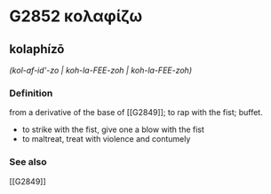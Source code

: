 # G2852 κολαφίζω

## kolaphízō

_(kol-af-id'-zo | koh-la-FEE-zoh | koh-la-FEE-zoh)_

### Definition

from a derivative of the base of [[G2849]]; to rap with the fist; buffet.

- to strike with the fist, give one a blow with the fist
- to maltreat, treat with violence and contumely

### See also

[[G2849]]

